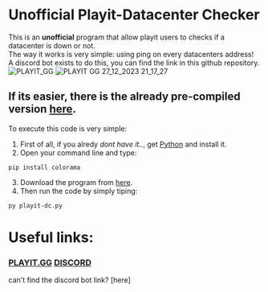 # Unofficial Playit-Datacenter Checker
This is an **unofficial** program that allow playit users to checks if a datacenter is down or not. <br>
The way it works is very simple: using ping on every datacenters address! <br>
A discord bot exists to do this, you can find the link in this github repository. <br>
![PLAYIT_GG](https://playit.gg/build/_assets/logo-NYRFHLA6.png)
![PLAYIT GG 27_12_2023 21_17_27](https://github.com/uziff/Playit-datacenter-check/assets/110534939/44548e47-6166-4430-8669-f574765ce0b2)


## If its easier, there is the already pre-compiled version [here](https://github.com/uziff/Playit-datacenter-check/releases).


To execute this code is very simple:
1. First of all, if you alredy _dont have it.._, get [Python](https://www.python.org/downloads/) and install it.
2. Open your command line and type:
```
pip install colorama
```
3. Download the program from [here](https://github.com/uziff/Playit-datacenter-check/releases).
4. Then run the code by simply tiping:
```
py playit-dc.py
```

# Useful links:
### [PLAYIT.GG](https://playit.gg) [DISCORD](https://discord.gg/qukYXy7ynt)
can't find the discord bot link? [here]
